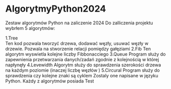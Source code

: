 # AlgorytmyPython2024
Zestaw algorytmów Python na zaliczenie 2024
Do zalliczenia projektu wybrłem 5 algorytmów:

1.Tree                                         
Ten kod pozwala tworzyć drzewa, dodawać węzły, usuwać węzły w drzewie.
Pozwala na stworzenie relacji pomiędzy gałęziami 
2.Fib
Ten algorytm wyswietla kolejne liczby Fibbonacciego
3.Queue
Program służy do zapewnienia przetwarzania danych/zadań zgodnie z kolejnością w której napłynęły 
4.Levewidth
Algorytm służy do sprawdzenia szerokości drzewa na każdym poziomie (inaczej liczbę węzłów )
5.Circural
Program służy do sprawdzenia czy kolejne znaki są cyklem 
Zostaly one napisane w języku Python.
Każdy z algorytmów posiada Test 
